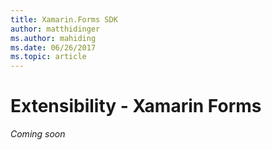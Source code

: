```yaml
---
title: Xamarin.Forms SDK
author: matthidinger
ms.author: mahiding
ms.date: 06/26/2017
ms.topic: article
---
```


# Extensibility - Xamarin Forms

*Coming soon*